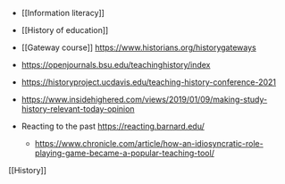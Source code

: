   - [[Information literacy]]
  - [[History of education]]

  - [[Gateway course]]
    https://www.historians.org/historygateways

  - https://openjournals.bsu.edu/teachinghistory/index
  - https://historyproject.ucdavis.edu/teaching-history-conference-2021

  - https://www.insidehighered.com/views/2019/01/09/making-study-history-relevant-today-opinion

  - Reacting to the past https://reacting.barnard.edu/
      - https://www.chronicle.com/article/how-an-idiosyncratic-role-playing-game-became-a-popular-teaching-tool/

[[History]]